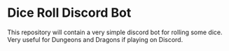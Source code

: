 # Dice Roll Discord Bot
This repository will contain a very simple discord bot for rolling some dice.
Very useful for Dungeons and Dragons if playing on Discord.
